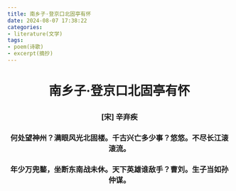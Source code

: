 ```yaml
---
title: 南乡子·登京口北固亭有怀
date: 2024-08-07 17:38:22
categories:
- literature(文学)
tags:
- poem(诗歌)
- excerpt(摘抄)
---
```


<h1><p style="text-align: center;">南乡子·登京口北固亭有怀</p></h1>

<h3><p style="text-align: center;">[宋] 辛弃疾</p></h3>

<h3><p style="text-align: center;">何处望神州？满眼风光北固楼。千古兴亡多少事？悠悠。不尽长江滚滚流。
</p></h3>

<h3><p style="text-align: center;">年少万兜鍪，坐断东南战未休。天下英雄谁敌手？曹刘。生子当如孙仲谋。</p></h3>
